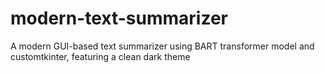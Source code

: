 # modern-text-summarizer
A modern GUI-based text summarizer using BART transformer model and customtkinter, featuring a clean dark theme
